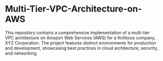 # Multi-Tier-VPC-Architecture-on-AWS
This repository contains a comprehensive implementation of a multi-tier VPC architecture on Amazon Web Services (AWS) for a fictitious company, XYZ Corporation. The project features distinct environments for production and development, showcasing best practices in cloud architecture, security, and networking.
